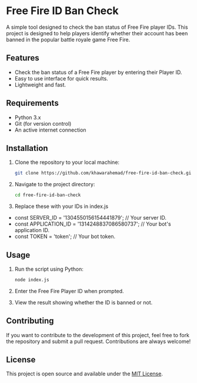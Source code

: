 # Free Fire ID Ban Check

A simple tool designed to check the ban status of Free Fire player IDs. This project is designed to help players identify whether their account has been banned in the popular battle royale game Free Fire.

## Features

- Check the ban status of a Free Fire player by entering their Player ID.
- Easy to use interface for quick results.
- Lightweight and fast.

## Requirements

- Python 3.x
- Git (for version control)
- An active internet connection

## Installation

1. Clone the repository to your local machine:

   ```bash
   git clone https://github.com/khawarahemad/free-fire-id-ban-check.git
   ```

2. Navigate to the project directory:

   ```bash
   cd free-fire-id-ban-check
   ```
3. Replace these with your IDs in index.js

 - const SERVER_ID = '1304550156154441879'; // Your server ID.
 - const APPLICATION_ID = '1314248837086580737'; // Your bot's application ID.
 - const TOKEN = 'token'; // Your bot token.


## Usage

1. Run the script using Python:

   ```bash
   node index.js
   ```

2. Enter the Free Fire Player ID when prompted.

3. View the result showing whether the ID is banned or not.

## Contributing

If you want to contribute to the development of this project, feel free to fork the repository and submit a pull request. Contributions are always welcome!

## License

This project is open source and available under the [MIT License](LICENSE).
